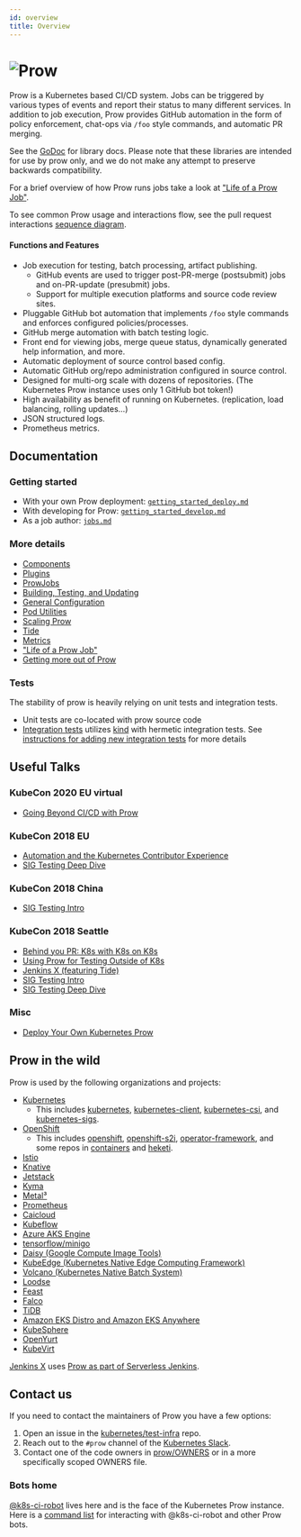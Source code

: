 ```yaml
---
id: overview
title: Overview
---
```


# ![Prow](https://github.com/kubernetes/test-infra/raw/master/prow/logo_horizontal_solid.png)

Prow is a Kubernetes based CI/CD system. Jobs can be triggered by various types of events and report their status to many different services. In addition to job execution, Prow provides GitHub automation in the form of policy enforcement, chat-ops via `/foo` style commands, and automatic PR merging.

See the [GoDoc](https://godoc.org/k8s.io/test-infra/prow) for library docs.
Please note that these libraries are intended for use by prow only, and we do
not make any attempt to preserve backwards compatibility.

For a brief overview of how Prow runs jobs take a look at ["Life of a Prow Job"](https://github.com/kubernetes/test-infra/blob/master/prow/life_of_a_prow_job.md).

To see common Prow usage and interactions flow, see the pull request interactions [sequence diagram](https://raw.githubusercontent.com/kubernetes/test-infra/master/prow/docs/pr-interactions-sequence.svg?sanitize=true).

#### Functions and Features
* Job execution for testing, batch processing, artifact publishing.
    * GitHub events are used to trigger post-PR-merge (postsubmit) jobs and on-PR-update (presubmit) jobs.
    * Support for multiple execution platforms and source code review sites.
* Pluggable GitHub bot automation that implements `/foo` style commands and enforces configured policies/processes.
* GitHub merge automation with batch testing logic.
* Front end for viewing jobs, merge queue status, dynamically generated help information, and more.
* Automatic deployment of source control based config.
* Automatic GitHub org/repo administration configured in source control.
* Designed for multi-org scale with dozens of repositories. (The Kubernetes Prow instance uses only 1 GitHub bot token!)
* High availability as benefit of running on Kubernetes. (replication, load balancing, rolling updates...)
* JSON structured logs.
* Prometheus metrics.


## Documentation

### Getting started

* With your own Prow deployment: [`getting_started_deploy.md`](https://github.com/kubernetes/test-infra/blob/master/prow/getting_started_deploy.md)
* With developing for Prow: [`getting_started_develop.md`](https://github.com/kubernetes/test-infra/blob/master/prow/getting_started_develop.md)
* As a job author: [`jobs.md`](https://github.com/kubernetes/test-infra/blob/master/prow/jobs.md)

### More details
- [Components](https://github.com/kubernetes/test-infra/blob/master/prow/cmd/README.md)
- [Plugins](https://github.com/kubernetes/test-infra/blob/master/prow/plugins/README.md)
- [ProwJobs](https://github.com/kubernetes/test-infra/blob/master/prow/jobs.md)
- [Building, Testing, and Updating](https://github.com/kubernetes/test-infra/blob/master/prow/build_test_update.md)
- [General Configuration](https://github.com/kubernetes/test-infra/blob/master/prow/config/README.md)
- [Pod Utilities](https://github.com/kubernetes/test-infra/blob/master/prow/pod-utilities.md)
- [Scaling Prow](https://github.com/kubernetes/test-infra/blob/master/prow/scaling.md)
- [Tide](https://github.com/kubernetes/test-infra/blob/master/prow/cmd/tide/README.md)
- [Metrics](https://github.com/kubernetes/test-infra/blob/master/prow/metrics/README.md)
- ["Life of a Prow Job"](https://github.com/kubernetes/test-infra/blob/master/prow/life_of_a_prow_job.md)
- [Getting more out of Prow](https://github.com/kubernetes/test-infra/blob/master/prow/more_prow.md)

### Tests

The stability of prow is heavily relying on unit tests and integration tests.

* Unit tests are co-located with prow source code
* [Integration tests](https://github.com/kubernetes/test-infra/blob/master/test/integration) utilizes [kind](https://kind.sigs.k8s.io/) with hermetic integration tests. See [instructions for adding new integration tests](https://github.com/kubernetes/test-infra/blob/master/test/integration#add-new-integration-tests) for more details

## Useful Talks

### KubeCon 2020 EU virtual

- [Going Beyond CI/CD with Prow](https://youtu.be/qQvoImxHydk)

### KubeCon 2018 EU

- [Automation and the Kubernetes Contributor Experience](https://www.youtube.com/watch?v=BsIC7gPkH5M)
- [SIG Testing Deep Dive](https://www.youtube.com/watch?v=M32NIHRKaOI)

### KubeCon 2018 China

- [SIG Testing Intro](https://youtu.be/WFvC_VdkDFk)

### KubeCon 2018 Seattle

- [Behind you PR: K8s with K8s on K8s](https://www.youtube.com/watch?v=pz0lpl6h-Gc)
- [Using Prow for Testing Outside of K8s](https://www.youtube.com/watch?v=DBrkSC6nS8A)
- [Jenkins X (featuring Tide)](https://www.youtube.com/watch?v=IDEa8seAzVc)
- [SIG Testing Intro](https://www.youtube.com/watch?v=7-_O41W3FRU)
- [SIG Testing Deep Dive](https://www.youtube.com/watch?v=1rwiKDTJILY)

### Misc

- [Deploy Your Own Kubernetes Prow](https://www.youtube.com/watch?v=eMNwB96A1Qc)


## Prow in the wild

Prow is used by the following organizations and projects:
- [Kubernetes](https://prow.k8s.io)
    - This includes [kubernetes](https://github.com/kubernetes), [kubernetes-client](https://github.com/kubernetes-client), [kubernetes-csi](https://github.com/kubernetes-csi), and [kubernetes-sigs](https://github.com/kubernetes-sigs).
- [OpenShift](https://prow.ci.openshift.org/)
    - This includes [openshift](https://github.com/openshift), [openshift-s2i](https://github.com/openshift-s2i), [operator-framework](https://github.com/operator-framework), and some repos in [containers](https://github.com/containers) and [heketi](https://github.com/heketi).
- [Istio](https://prow.istio.io/)
- [Knative](https://prow.knative.dev/)
- [Jetstack](https://prow.build-infra.jetstack.net/)
- [Kyma](https://status.build.kyma-project.io/)
- [Metal³](https://prow.apps.test.metal3.io/)
- [Prometheus](http://prombench.prometheus.io/)
- [Caicloud](https://github.com/caicloud)
- [Kubeflow](https://github.com/kubeflow)
- [Azure AKS Engine](https://github.com/Azure/aks-engine/tree/master/.prowci)
- [tensorflow/minigo](https://github.com/tensorflow/minigo#automated-tests)
- [Daisy (Google Compute Image Tools)](https://github.com/GoogleCloudPlatform/compute-image-tools/tree/master/test-infra#prow-and-gubenator)
- [KubeEdge (Kubernetes Native Edge Computing Framework)](https://github.com/kubeedge/kubeedge)
- [Volcano (Kubernetes Native Batch System)](https://github.com/volcano-sh/volcano)
- [Loodse](https://public-prow.loodse.com/)
- [Feast](https://github.com/gojek/feast)
- [Falco](http://prow.falco.org)
- [TiDB](https://prow.tidb.io)
- [Amazon EKS Distro and Amazon EKS Anywhere](https://prow.eks.amazonaws.com/)
- [KubeSphere](https://prow.kubesphere.io)
- [OpenYurt](https://github.com/openyurtio/openyurt)
- [KubeVirt](https://prow.ci.kubevirt.io/)

[Jenkins X](https://jenkins-x.io/) uses [Prow as part of Serverless Jenkins](https://medium.com/@jdrawlings/serverless-jenkins-with-jenkins-x-9134cbfe6870).

## Contact us

If you need to contact the maintainers of Prow you have a few options:
1. Open an issue in the [kubernetes/test-infra](https://github.com/kubernetes/test-infra) repo.
1. Reach out to the `#prow` channel of the [Kubernetes Slack](https://github.com/kubernetes/community/tree/master/communication#social-media).
1. Contact one of the code owners in [prow/OWNERS](https://github.com/kubernetes/test-infra/blob/master/prow/OWNERS) or in a more specifically scoped OWNERS file.

### Bots home
[@k8s-ci-robot](https://github.com/k8s-ci-robot) lives here and is the face of the Kubernetes Prow instance. Here is a [command list](https://go.k8s.io/bot-commands) for interacting with @k8s-ci-robot and other Prow bots.